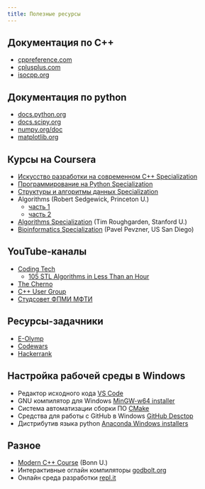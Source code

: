 ```yaml
---
title: Полезные ресурсы
---
```


## Документация по C++
* [cppreference.com](https://en.cppreference.com/w/)
* [cplusplus.com](http://www.cplusplus.com/)
* [isocpp.org](https://isocpp.org/)

## Документация по python
* [docs.python.org](https://docs.python.org/3/)
* [docs.scipy.org](https://docs.scipy.org/doc/)
* [numpy.org/doc](https://numpy.org/doc/1.18/)
* [matplotlib.org](https://matplotlib.org/)

## Курсы на Coursera
  * [Искусство разработки на современном C++ Specialization](https://www.coursera.org/specializations/c-plus-plus-modern-development)
  * [Программирование на Python Specialization](https://www.coursera.org/specializations/programming-in-python)
  * [Структуры и алгоритмы данных Specialization](https://www.coursera.org/specializations/data-structures-algorithms)
  * Algorithms (Robert Sedgewick, Princeton U.)
    * [часть 1](https://www.coursera.org/learn/algorithms-part1)
    * [часть 2](https://www.coursera.org/learn/algorithms-part2)
  * [Algorithms Specialization](https://www.coursera.org/specializations/algorithms) (Tim Roughgarden, Stanford U.)
  * [Bioinformatics Specialization](https://www.coursera.org/specializations/bioinformatics) (Pavel Pevzner, US San Diego)

## YouTube-каналы
* [Coding Tech](https://www.youtube.com/channel/UCtxCXg-UvSnTKPOzLH4wJaQ)
  * [105 STL Algorithms in Less Than an Hour](https://www.youtube.com/watch?v=bFSnXNIsK4A)
* [The Cherno](https://www.youtube.com/watch?v=18c3MTX0PK0&list=PLlrATfBNZ98dudnM48yfGUldqGD0S4FFb)
* [C++ User Group](https://www.youtube.com/channel/UCJ9v015sPgEi0jJXe_zanjA)
* [Студсовет ФПМИ МФТИ](https://www.youtube.com/channel/UCZ-sv20iKVXtQVR4epbmz8A/playlists)

## Ресурсы-задачники
* [E-Olymp](https://www.e-olymp.com)
* [Codewars](https://www.codewars.com)
* [Hackerrank](https://www.hackerrank.com/)

## Настройка рабочей среды в Windows
* Редактор исходного кода [VS Code](https://code.visualstudio.com/)
* GNU компилятор для Windows [MinGW-w64 installer](https://sourceforge.net/projects/mingw-w64/files/Toolchains%20targetting%20Win32/Personal%20Builds/mingw-builds/installer/)
* Система автоматизации сборки ПО [CMake](https://cmake.org/download/)
* Средства для работы с GitHub в Windows [GitHub Desctop](https://desktop.github.com/)
* Дистрибутив языка python [Anaconda Windows installers](https://www.anaconda.com/products/individual#windows)

## Разное
* [Modern C++ Course](https://www.ipb.uni-bonn.de/teaching/modern-cpp/) (Bonn U.)
* Интерактивные оглайн компиляторы [godbolt.org](https://godbolt.org/)
* Онлайн среда разработки [repl.it](https://repl.it/)